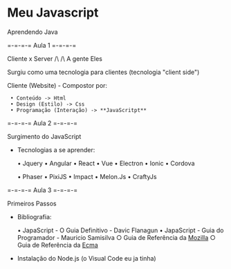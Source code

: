 # Meu Javascript
 Aprendendo Java

 =-=-=-= Aula 1 =-=-=-=

 Cliente x Server
    /\        /\ 
  A gente    Eles

 Surgiu como uma tecnologia para clientes (tecnologia "client side")

  Cliente (Website) - Compostor por:

     • Conteúdo -> Html
     • Design (Estilo) -> Css
     • Programação (Interação) -> **JavaScritpt**

 =-=-=-= Aula 2 =-=-=-=
 
 Surgimento do JavaScript

 - Tecnologias a se aprender:

     • Jquery 
     • Angular 
     • React 
     • Vue 
     • Electron 
     • Ionic 
     • Cordova

     • Phaser • PixiJS • Impact • Melon.Js • CraftyJs

 =-=-=-= Aula 3 =-=-=-=

 Primeiros Passos

 - Bibliografia:

     • JapaScript - O Guia Definitivo - Davic Flanagun
     • JapaScript - Guia do Programador - Mauricio Samisilva
     ○ Guia de Referência da [Mozilla](https://developer.mozilla.org/pt-BR/)
     ○ Guia de Referência da [Ecma](https://www.ecma-international.org/)

- Instalação do Node.js (o Visual Code eu ja tinha)